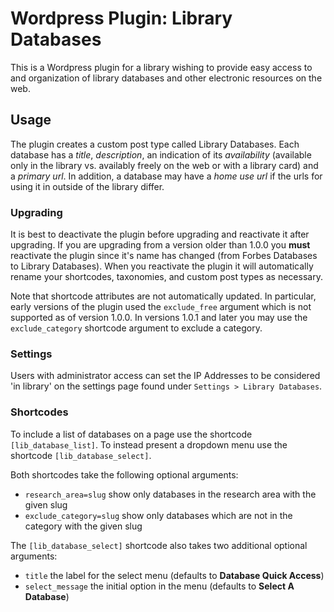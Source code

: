 Wordpress Plugin: Library Databases
===========

This is a Wordpress plugin for a library wishing to provide easy access to and organization of library databases and other electronic resources on the web.

Usage
-----

The plugin creates a custom post type called Library Databases. Each database has a *title*, *description*, an indication of its *availability* (available only in the library vs. availably freely on the web or with a library card) and a *primary url*. In addition, a database may have a *home use url* if the urls for using it in outside of the library differ.

### Upgrading
It is best to deactivate the plugin before upgrading and reactivate it after upgrading. If you are upgrading from a version older than 1.0.0 you **must** reactivate the plugin since it's name has changed (from Forbes Databases to Library Databases). When you reactivate the plugin it will automatically rename your shortcodes, taxonomies, and custom post types as necessary.

Note that shortcode attributes are not automatically updated. In particular, early versions of the plugin used the `exclude_free` argument which is not supported as of version 1.0.0. In versions 1.0.1 and later you may use the `exclude_category` shortcode argument to exclude a category.

### Settings
Users with administrator access can set the IP Addresses to be considered 'in library' on the settings page found under `Settings > Library Databases`.

### Shortcodes
To include a list of databases on a page use the shortcode `[lib_database_list]`. To instead present a dropdown menu use the shortcode `[lib_database_select]`.

Both shortcodes take the following optional arguments:
- `research_area=slug` show only databases in the research area with the given slug
- `exclude_category=slug` show only databases which are not in the category with the given slug

The `[lib_database_select]` shortcode also takes two additional optional arguments:

- `title` the label for the select menu (defaults to **Database Quick Access**)
- `select_message` the initial option in the menu (defaults to **Select A Database**)
